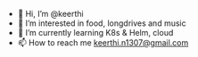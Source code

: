 - 👋 Hi, I’m @keerthi
- 👀 I’m interested in food, longdrives and music
- 🌱 I’m currently learning K8s & Helm, cloud
- 📫 How to reach me keerthi.n1307@gmail.com

<!---
keerthin1307/keerthin1307 is a ✨ special ✨ repository because its `README.md` (this file) appears on your GitHub profile.
You can click the Preview link to take a look at your changes.
--->
